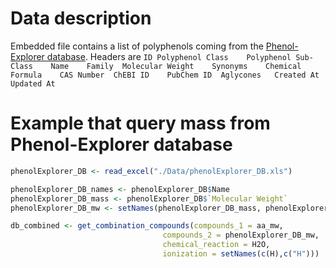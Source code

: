# Data description
Embedded file contains a list of polyphenols coming from the [Phenol-Explorer database](http://phenol-explorer.eu/).
Headers are `ID	Polyphenol Class	Polyphenol Sub-Class	Name	Family	Molecular Weight	Synonyms	Chemical Formula	CAS Number	ChEBI ID	PubChem ID	Aglycones	Created At	Updated At`

# Example that query mass from Phenol-Explorer database

```R
phenolExplorer_DB <- read_excel("./Data/phenolExplorer_DB.xls")

phenolExplorer_DB_names <- phenolExplorer_DB$Name
phenolExplorer_DB_mass <- phenolExplorer_DB$`Molecular Weight`
phenolExplorer_DB_mw <- setNames(phenolExplorer_DB_mass, phenolExplorer_DB_names)

db_combined <- get_combination_compounds(compounds_1 = aa_mw, 
                                  compounds_2 = phenolExplorer_DB_mw, 
                                  chemical_reaction = H2O, 
                                  ionization = setNames(c(H),c("H")))
```